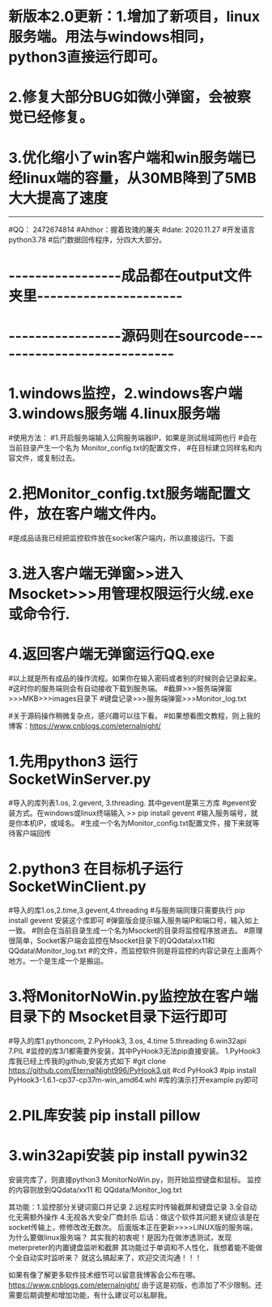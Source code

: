     
# 新版本2.0更新：1.增加了新项目，linux服务端。用法与windows相同，python3直接运行即可。
#              2.修复大部分BUG如微小弹窗，会被察觉已经修复。
#              3.优化缩小了win客户端和win服务端已经linux端的容量，从30MB降到了5MB大大提高了速度
------------------------------------------------------------------------
#QQ： 2472674814
#Ahthor：握着玫瑰的屠夫
#date: 2020.11.27
#开发语言python3.78
#后门数据回传程序，分四大大部分。
# -----------------成品都在output文件夹里----------------------
# -----------------源码则在sourcode----------------------------
# 1.windows监控，2.windows客户端 3.windows服务端 4.linux服务端
#使用方法：
#1.开启服务端输入公网服务端器IP，如果是测试局域网也行
#会在当前目录产生一个名为 Monitor_config.txt的配置文件，
#在目标建立同样名和内容文件，或复制过去。
# 2.把Monitor_config.txt服务端配置文件，放在客户端文件内。
#是成品话我已经把监控软件放在socket客户端内，所以直接运行。下面
# 3.进入客户端无弹窗>>进入Msocket>>>用管理权限运行火绒.exe或命令行.
# 4.返回客户端无弹窗运行QQ.exe
#以上就是所有成品的操作流程。如果你在输入密码或者别的时候则会记录起来。
#这时你的服务端则会有自动接收下载到服务端。
#截屏>>>服务端弹窗>>>MKB>>>images目录下
#键盘记录>>>服务端弹窗>>>Monitor_log.txt

#关于源码操作稍微复杂点，感兴趣可以往下看。
#如果想看图文教程，则上我的博客：https://www.cnblogs.com/eternalnight/
# 1.先用python3 运行SocketWinServer.py 
#导入的库列表1.os, 2.gevent, 3.threading. 其中gevent是第三方库
#gevent安装方式。在windows或linux终端输入 >> pip install gevent
#输入服务端号，就是你本机IP，或域名。
#生成一个名为Monitor_config.txt配置文件，接下来就等待客户端回传
# 2.python3 在目标机子运行 SocketWinClient.py
#导入的库1.os,2.time,3.gevent,4.threading
#与服务端同理只需要执行 pip install gevent 安装这个库即可
#弹窗版会提示输入服务端IP和端口号，输入如上一致。
#则会在当前目录生成一个名为Msocket的目录将监控程序放进去。
#原理很简单，Socket客户端会监控在Msocket目录下的QQdata\xx11和QQdata\Monitor_log.txt
#的文件，而监控软件则是将监控的内容记录在上面两个地方。一个是生成一个是搬运。
# 3.将MonitorNoWin.py监控放在客户端目录下的 Msocket目录下运行即可
#导入的库1.pythoncom, 2.PyHook3, 3.os, 4.time 5.threading 6.win32api 7.PIL
#监控的库3/1都需要外安装，其中PyHook3无法pip直接安装。
1.PyHook3库我已经上传我的github,安装方式如下
#git clone https://github.com/EternalNight996/PyHook3.git
#cd PyHook3
#pip install PyHook3-1.6.1-cp37-cp37m-win_amd64.whl
#库的演示打开example.py即可
# 2.PIL库安装  pip install pillow
# 3.win32api安装 pip install pywin32
安装完库了，则直接python3 MonitorNoWin.py，则开始监控键盘和鼠标。
监控的内容则放到QQdata/xx11 和 QQdata/Monitor_log.txt

其功能：1.监控部分关键词窗口并记录  2.远程实时传输截屏和键盘记录 3.全自动化无需额外操作
        4.无视各大安全厂商封杀
后话：做这个软件其问题关键应该是在socket传输上，修修改改无数次。
    后面版本正在更新>>>>LINUX版的服务端，为什么要做linux服务端？
    其实我的初衷呢！是因为在做渗透测试，发现meterpreter的内置键盘监听和截屏
    其功能过于单调和不人性化，我想着能不能做个全自动实时监听来？
    就这么搞起来了，欢迎交流沟通！！！

如果有像了解更多软件技术细节可以留意我博客会公布在哪。
https://www.cnblogs.com/eternalnight/
由于这是初版，也添加了不少限制。还需要后期调整和增加功能，有什么建议可以私聊我。


